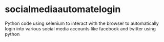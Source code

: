 # socialmediaautomatelogin
Python code using selenium to interact with the browser to automatically login into various social media accounts like facebook and twitter using python 
